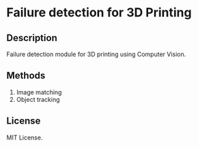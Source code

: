 # Failure detection for 3D Printing

## Description
Failure detection module for 3D printing using Computer Vision.

## Methods
1. Image matching
1. Object tracking

## License
MIT License.
